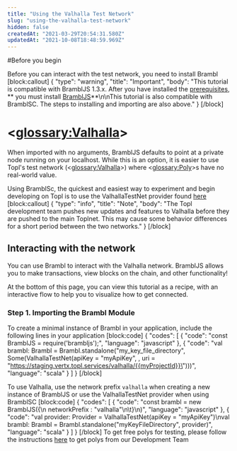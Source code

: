 ```yaml
---
title: "Using the Valhalla Test Network"
slug: "using-the-valhalla-test-network"
hidden: false
createdAt: "2021-03-29T20:54:31.580Z"
updatedAt: "2021-10-08T18:48:59.969Z"
---
```

#Before you begin

Before you can interact with the test network, you need to install Brambl
[block:callout]
{
  "type": "warning",
  "title": "Important",
  "body": "This tutorial is compatible with BramblJS 1.3.x. After you have installed the [prerequisites](https://topl.readme.io/v1.3.0/docs/prerequisites), ** you must install [BramblJS](https://topl.readme.io/v1.3.0/docs/brambljs-installation-guide)**\n\nThis tutorial is also compatible with BramblSC. The steps to installing and importing are also above."
}
[/block]
# <<glossary:Valhalla>>
When imported with no arguments, BramblJS defaults to point at a private node running on your localhost. While this is an option, it is easier to use Topl's test network (<<glossary:Valhalla>>) where <<glossary:Poly>>s have no real-world value. 

Using BramblSc, the quickest and easiest way to experiment and begin developing on Topl is to use the ValhallaTestNet provider found [here](doc:providers) 
[block:callout]
{
  "type": "info",
  "title": "Note",
  "body": "The Topl development team pushes new updates and features to Valhalla before they are pushed to the main Toplnet. This may cause some behavior differences for a short period between the two networks."
}
[/block]
## Interacting with the network

You can use Brambl to interact with the Valhalla network. BramblJS allows you to make transactions, view blocks on the chain, and other functionality! 

At the bottom of this page, you can view this tutorial as a recipe, with an interactive flow to help you to visualize how to get connected. 

### Step 1. Importing the Brambl Module

To create a minimal instance of Brambl in your application, include the following lines in your application
[block:code]
{
  "codes": [
    {
      "code": "const BramblJS = require('brambljs');",
      "language": "javascript"
    },
    {
      "code": "val brambl: Brambl = Brambl.standalone(\"my_key_file_directory\", Some(ValhallaTestNet(apiKey = \"myApiKey\", , uri = \"https://staging.vertx.topl.services/valhalla/{{myProjectId}}\")))",
      "language": "scala"
    }
  ]
}
[/block]

To use Valhalla, use the network prefix `valhalla` when creating a new instance of BramblJS or use the ValhallaTestNet provider when using BramblSC
[block:code]
{
  "codes": [
    {
      "code": "const brambl = new BramblJS({\n   networkPrefix : \"valhalla\"\n\t}\n)",
      "language": "javascript"
    },
    {
      "code": "val provider: Provider = ValhallaTestNet(apiKey = \"myApiKey\")\nval brambl: Brambl = Brambl.standalone(\"myKeyFileDirectory\", provider)",
      "language": "scala"
    }
  ]
}
[/block]
To get free polys for testing, please follow the instructions [here](https://topl.readme.io/v1.3.0/docs/adding-polys) to get polys from our Development Team